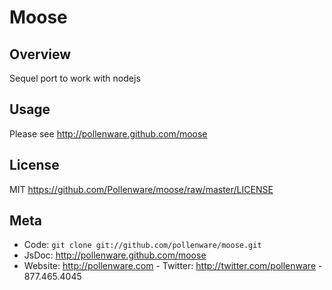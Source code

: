 Moose
=========

Overview
--------

Sequel port to work with nodejs 

Usage
-----

Please see <http://pollenware.github.com/moose>

License
-------

MIT <https://github.com/Pollenware/moose/raw/master/LICENSE>


Meta
----

* Code: `git clone git://github.com/pollenware/moose.git`
* JsDoc: <http://pollenware.github.com/moose>
* Website:  <http://pollenware.com> - Twitter: <http://twitter.com/pollenware> - 877.465.4045
